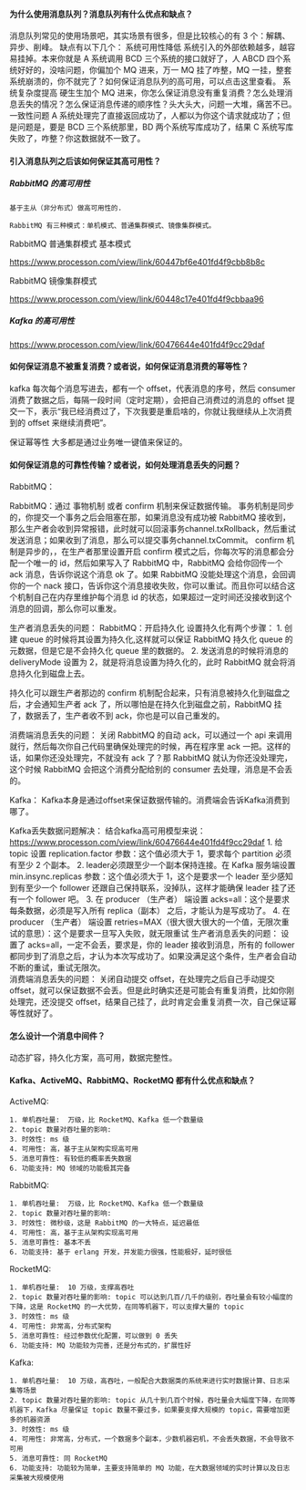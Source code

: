 #### 为什么使用消息队列？消息队列有什么优点和缺点？
消息队列常见的使用场景吧，其实场景有很多，但是比较核心的有 3 个：解耦、异步、削峰。
缺点有以下几个：
系统可用性降低
系统引入的外部依赖越多，越容易挂掉。本来你就是 A 系统调用 BCD 三个系统的接口就好了，人 ABCD 四个系统好好的，没啥问题，你偏加个 MQ 进来，万一 MQ 挂了咋整，MQ 一挂，整套系统崩溃的，你不就完了？如何保证消息队列的高可用，可以点击这里查看。
系统复杂度提高
硬生生加个 MQ 进来，你怎么保证消息没有重复消费？怎么处理消息丢失的情况？怎么保证消息传递的顺序性？头大头大，问题一大堆，痛苦不已。
一致性问题
A 系统处理完了直接返回成功了，人都以为你这个请求就成功了；但是问题是，要是 BCD 三个系统那里，BD 两个系统写库成功了，结果 C 系统写库失败了，咋整？你这数据就不一致了。


#### 引入消息队列之后该如何保证其高可用性？
##### RabbitMQ 的高可用性
````
基于主从（非分布式）做高可用性的.

RabbitMQ 有三种模式：单机模式、普通集群模式、镜像集群模式。
````
RabbitMQ 普通集群模式 基本模式

https://www.processon.com/view/link/60447bf6e401fd4f9cbb8b8c

RabbitMQ 镜像集群模式 

https://www.processon.com/view/link/60448c17e401fd4f9cbbaa96

##### Kafka 的高可用性

https://www.processon.com/view/link/60476644e401fd4f9cc29daf

#### 如何保证消息不被重复消费？或者说，如何保证消息消费的幂等性？

kafka 每次每个消息写进去，都有一个 offset，代表消息的序号，然后 consumer 消费了数据之后，每隔一段时间（定时定期），会把自己消费过的消息的 offset 提交一下，表示“我已经消费过了，下次我要是重启啥的，你就让我继续从上次消费到的 offset 来继续消费吧”。

保证幂等性 大多都是通过业务唯一键值来保证的。

#### 如何保证消息的可靠性传输？或者说，如何处理消息丢失的问题？

RabbitMQ：

RabbitMQ：通过 事物机制 或者 confirm 机制来保证数据传输。
事务机制是同步的，你提交一个事务之后会阻塞在那，如果消息没有成功被 RabbitMQ 接收到，那么生产者会收到异常报错，此时就可以回滚事务channel.txRollback，然后重试发送消息；如果收到了消息，那么可以提交事务channel.txCommit。
confirm 机制是异步的，，在生产者那里设置开启 confirm 模式之后，你每次写的消息都会分配一个唯一的 id，然后如果写入了 RabbitMQ 中，RabbitMQ 会给你回传一个 ack 消息，告诉你说这个消息 ok 了。如果 RabbitMQ 没能处理这个消息，会回调你的一个 nack 接口，告诉你这个消息接收失败，你可以重试。而且你可以结合这个机制自己在内存里维护每个消息 id 的状态，如果超过一定时间还没接收到这个消息的回调，那么你可以重发。

生产者消息丢失的问题：
RabbitMQ：开启持久化
设置持久化有两个步骤：
    1. 创建 queue 的时候将其设置为持久化,这样就可以保证 RabbitMQ 持久化 queue 的元数据，但是它是不会持久化 queue 里的数据的。
    2. 发送消息的时候将消息的 deliveryMode 设置为 2，就是将消息设置为持久化的，此时 RabbitMQ 就会将消息持久化到磁盘上去。

持久化可以跟生产者那边的 confirm 机制配合起来，只有消息被持久化到磁盘之后，才会通知生产者 ack 了，所以哪怕是在持久化到磁盘之前，RabbitMQ 挂了，数据丢了，生产者收不到 ack，你也是可以自己重发的。

消费端消息丢失的问题：
    关闭 RabbitMQ 的自动 ack，可以通过一个 api 来调用就行，然后每次你自己代码里确保处理完的时候，再在程序里 ack 一把。这样的话，如果你还没处理完，不就没有 ack 了？那 RabbitMQ 就认为你还没处理完，这个时候 RabbitMQ 会把这个消费分配给别的 consumer 去处理，消息是不会丢的。

Kafka：
Kafka本身是通过offset来保证数据传输的。消费端会告诉Kafka消费到哪了。

Kafka丢失数据问题解决：
    结合kafka高可用模型来说： https://www.processon.com/view/link/60476644e401fd4f9cc29daf
    1. 给 topic 设置 replication.factor 参数：这个值必须大于 1，要求每个 partition 必须有至少 2 个副本。
    2. leader必须跟至少一个副本保持连接。在 Kafka 服务端设置 min.insync.replicas 参数：这个值必须大于 1，这个是要求一个 leader 至少感知到有至少一个 follower 还跟自己保持联系，没掉队，这样才能确保 leader 挂了还有一个 follower 吧。
    3. 在 producer （生产者） 端设置 acks=all：这个是要求每条数据，必须是写入所有 replica（副本） 之后，才能认为是写成功了。
    4. 在 producer （生产者） 端设置 retries=MAX（很大很大很大的一个值，无限次重试的意思）：这个是要求一旦写入失败，就无限重试
生产者消息丢失的问题： 
    设置了 acks=all，一定不会丢，要求是，你的 leader 接收到消息，所有的 follower 都同步到了消息之后，才认为本次写成功了。如果没满足这个条件，生产者会自动不断的重试，重试无限次。    
消费端消息丢失的问题： 
    关闭自动提交 offset，在处理完之后自己手动提交 offset，就可以保证数据不会丢。但是此时确实还是可能会有重复消费，比如你刚处理完，还没提交 offset，结果自己挂了，此时肯定会重复消费一次，自己保证幂等性就好了。

#### 怎么设计一个消息中间件？

动态扩容，持久化方案，高可用，数据完整性。























#### Kafka、ActiveMQ、RabbitMQ、RocketMQ 都有什么优点和缺点？

ActiveMQ:

    1. 单机吞吐量:  万级，比 RocketMQ、Kafka 低一个数量级
    2. topic 数量对吞吐量的影响:
    3. 时效性: ms 级
    4. 可用性: 高，基于主从架构实现高可用
    5. 消息可靠性: 有较低的概率丢失数据
    6. 功能支持: MQ 领域的功能极其完备

RabbitMQ:

    1. 单机吞吐量:  万级，比 RocketMQ、Kafka 低一个数量级
    2. topic 数量对吞吐量的影响:
    3. 时效性: 微秒级，这是 RabbitMQ 的一大特点，延迟最低
    4. 可用性: 高，基于主从架构实现高可用
    5. 消息可靠性: 基本不丢
    6. 功能支持: 基于 erlang 开发，并发能力很强，性能极好，延时很低

RocketMQ:

    1. 单机吞吐量:  10 万级，支撑高吞吐
    2. topic 数量对吞吐量的影响: topic 可以达到几百/几千的级别，吞吐量会有较小幅度的下降，这是 RocketMQ 的一大优势，在同等机器下，可以支撑大量的 topic
    3. 时效性: ms 级
    4. 可用性: 非常高，分布式架构
    5. 消息可靠性: 经过参数优化配置，可以做到 0 丢失
    6. 功能支持: MQ 功能较为完善，还是分布式的，扩展性好	

Kafka:

    1. 单机吞吐量:  10 万级，高吞吐，一般配合大数据类的系统来进行实时数据计算、日志采集等场景
    2. topic 数量对吞吐量的影响: topic 从几十到几百个时候，吞吐量会大幅度下降，在同等机器下，Kafka 尽量保证 topic 数量不要过多，如果要支撑大规模的 topic，需要增加更多的机器资源
    3. 时效性: ms 级
    4. 可用性: 非常高，分布式，一个数据多个副本，少数机器宕机，不会丢失数据，不会导致不可用
    5. 消息可靠性: 同 RocketMQ
    6. 功能支持: 功能较为简单，主要支持简单的 MQ 功能，在大数据领域的实时计算以及日志采集被大规模使用


























